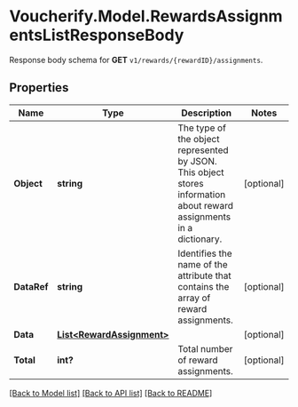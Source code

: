 # Voucherify.Model.RewardsAssignmentsListResponseBody
Response body schema for **GET** `v1/rewards/{rewardID}/assignments`.

## Properties

Name | Type | Description | Notes
------------ | ------------- | ------------- | -------------
**Object** | **string** | The type of the object represented by JSON. This object stores information about reward assignments in a dictionary. | [optional] 
**DataRef** | **string** | Identifies the name of the attribute that contains the array of reward assignments. | [optional] 
**Data** | [**List&lt;RewardAssignment&gt;**](RewardAssignment.md) |  | [optional] 
**Total** | **int?** | Total number of reward assignments. | [optional] 

[[Back to Model list]](../README.md#documentation-for-models) [[Back to API list]](../README.md#documentation-for-api-endpoints) [[Back to README]](../README.md)

